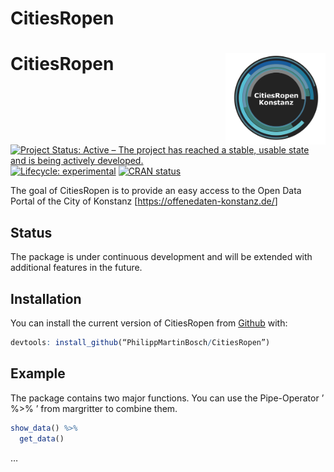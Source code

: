 CitiesRopen
================

<!-- README.md is generated from README.Rmd. Please edit that file -->

# CitiesRopen <img src="logo_r.png" width="160px" align="right" />

<!-- badges: start -->

[![Project Status: Active – The project has reached a stable, usable
state and is being actively
developed.](http://www.repostatus.org/badges/latest/active.svg)](http://www.repostatus.org/#active)
[![Lifecycle:
experimental](https://img.shields.io/badge/lifecycle-experimental-orange.svg)](https://www.tidyverse.org/lifecycle/#experimental)
[![CRAN
status](https://www.r-pkg.org/badges/version/CitiesRopen)](https://CRAN.R-project.org/package=CitiesRopen)
<!-- badges: end -->

The goal of CitiesRopen is to provide an easy access to the Open Data
Portal of the City of Konstanz \[<https://offenedaten-konstanz.de/>\]

## Status

The package is under continuous development and will be extended with
additional features in the future.

## Installation

You can install the current version of CitiesRopen from
[Github](https://github.com/PhilippMartinBosch/CitiesRopen) with:

``` r
devtools: install_github(“PhilippMartinBosch/CitiesRopen”)
```

## Example

The package contains two major functions. You can use the Pipe-Operator
’ %\>% ’ from margritter to combine them.

``` r
show_data() %>% 
  get_data() 
```

…
